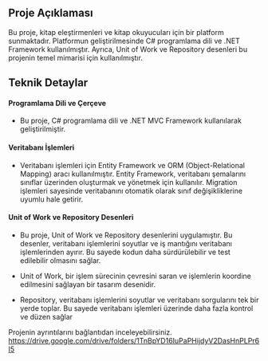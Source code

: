 ## Proje Açıklaması
Bu proje, kitap eleştirmenleri ve kitap okuyucuları için bir platform sunmaktadır. Platformun geliştirilmesinde C# programlama dili ve .NET Framework kullanılmıştır. Ayrıca, Unit of Work ve Repository desenleri bu projenin temel mimarisi için kullanılmıştır.

## Teknik Detaylar
#### Programlama Dili ve Çerçeve
- Bu proje, C# programlama dili ve .NET MVC Framework kullanılarak geliştirilmiştir.

#### Veritabanı İşlemleri
- Veritabanı işlemleri için Entity Framework ve ORM (Object-Relational Mapping) aracı kullanılmıştır. Entity Framework, veritabanı şemalarını sınıflar üzerinden oluşturmak ve yönetmek için kullanılır. Migration işlemleri sayesinde veritabanını otomatik olarak sınıf değişikliklerine uyumlu hale getirir.

#### Unit of Work ve Repository Desenleri
- Bu proje, Unit of Work ve Repository desenlerini uygulamıştır. Bu desenler, veritabanı işlemlerini soyutlar ve iş mantığını veritabanı işlemlerinden ayırır. Bu sayede kodun daha sürdürülebilir ve test edilebilir olmasını sağlar.

- Unit of Work, bir işlem sürecinin çevresini saran ve işlemlerin koordine edilmesini sağlayan bir tasarım desenidir.

- Repository, veritabanı işlemlerini soyutlar ve veritabanı sorgularını tek bir yerde toplar. Bu sayede veritabanı işlemleri üzerinde daha fazla kontrol ve düzen sağlar

Projenin ayrıntılarını bağlantıdan inceleyebilirsiniz.
https://drive.google.com/drive/folders/1TnBpYD16IuPaPHijdyV2DasHnPLPr6I5
